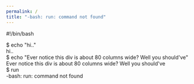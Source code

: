 ```yaml
---
permalink: /  
title: "-bash: run: command not found"
---
```


#!/bin/bash

$ echo "hi.."  
hi..  
$ echo "Ever notice this div is about 80 columns wide? Well you should've"  
Ever notice this div is about 80 columns wide? Well you should've  
$ run  
-bash: run: command not found
